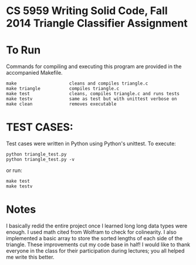 CS 5959 Writing Solid Code, Fall 2014
Triangle Classifier Assignment
=====================================


# To Run

Commands for compiling and executing this program are provided in the
accompanied Makefile. 

```
make 					cleans and compiles triangle.c
make triangle 			compiles triangle.c
make test 				cleans, compiles triangle.c and runs tests
make testv 				same as test but with unittest verbose on
make clean 				removes executable
```

# TEST CASES:

Test cases were written in Python using Python's unittest. To execute:

```
python triangle_test.py
python triangle_test.py -v
```

or run:

```
make test
make testv
```

# Notes

I basically redid the entire project once I learned long long data types were enough. I used math cited from Wolfram to check for colinearity. I also implemented a basic array to store the sorted lengths of each side of the triangle. These improvements cut my code base in half! I would like to thank everyone in the class for their participation during lectures; you all helped me write this better.
